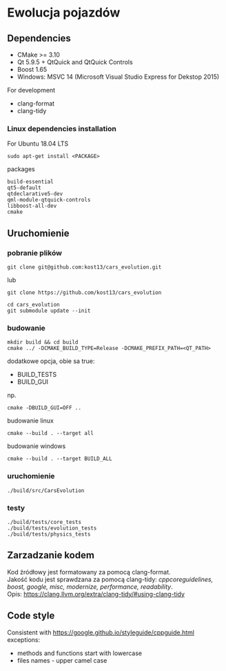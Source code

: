 # Ewolucja pojazdów

## Dependencies
- CMake >= 3.10
- Qt  5.9.5 + QtQuick and QtQuick Controls
- Boost 1.65
- Windows: MSVC 14 (Microsoft Visual Studio Express for Dekstop 2015)

For development
- clang-format
- clang-tidy

### Linux dependencies installation
For Ubuntu 18.04 LTS
```
sudo apt-get install <PACKAGE>
```
packages
```
build-essential
qt5-default
qtdeclarative5-dev
qml-module-qtquick-controls
libboost-all-dev
cmake
```

## Uruchomienie
### pobranie plików
```
git clone git@github.com:kost13/cars_evolution.git
```
lub 
```
git clone https://github.com/kost13/cars_evolution
```

```
cd cars_evolution
git submodule update --init
```

### budowanie 
```
mkdir build && cd build
cmake ../ -DCMAKE_BUILD_TYPE=Release -DCMAKE_PREFIX_PATH=<QT_PATH>
```

dodatkowe opcja, obie sa true:
- BUILD_TESTS
- BUILD_GUI

np.
```
cmake -DBUILD_GUI=OFF ..
```

budowanie linux
```
cmake --build . --target all
```
budowanie windows
```
cmake --build . --target BUILD_ALL
```

### uruchomienie
```
./build/src/CarsEvolution
```

### testy
```
./build/tests/core_tests
./build/tests/evolution_tests
./build/tests/physics_tests
```

## Zarzadzanie kodem
Kod źródłowy jest formatowany za pomocą clang-format. \
Jakość kodu jest sprawdzana za pomocą clang-tidy:
*cppcoreguidelines, boost, google, misc, modernize, performance, readability*. \
Opis: https://clang.llvm.org/extra/clang-tidy/#using-clang-tidy

## Code style
Consistent with https://google.github.io/styleguide/cppguide.html
exceptions:
- methods and functions start with lowercase
- files names - upper camel case
